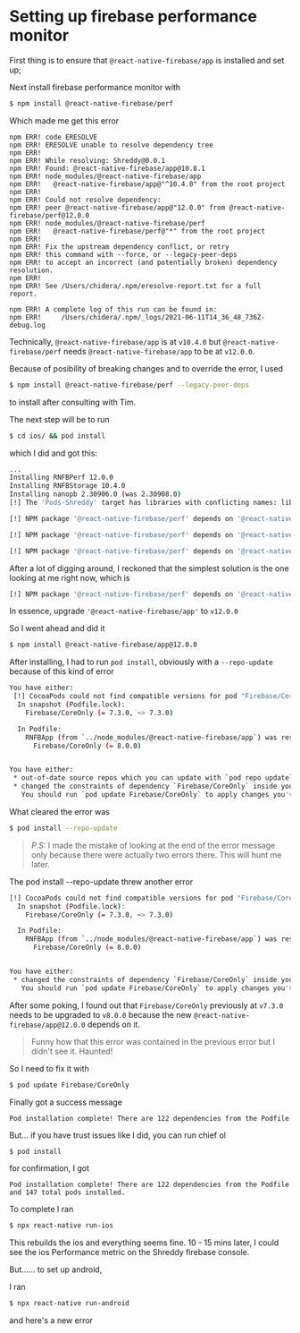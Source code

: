 # Setting up firebase performance monitor

First thing is to ensure that `@react-native-firebase/app` is installed and set up;

Next install firebase performance monitor with 

```sh
$ npm install @react-native-firebase/perf
```

Which made me get this error

```
npm ERR! code ERESOLVE
npm ERR! ERESOLVE unable to resolve dependency tree
npm ERR! 
npm ERR! While resolving: Shreddy@0.0.1
npm ERR! Found: @react-native-firebase/app@10.8.1
npm ERR! node_modules/@react-native-firebase/app
npm ERR!   @react-native-firebase/app@"^10.4.0" from the root project
npm ERR! 
npm ERR! Could not resolve dependency:
npm ERR! peer @react-native-firebase/app@"12.0.0" from @react-native-firebase/perf@12.0.0
npm ERR! node_modules/@react-native-firebase/perf
npm ERR!   @react-native-firebase/perf@"*" from the root project
npm ERR! 
npm ERR! Fix the upstream dependency conflict, or retry
npm ERR! this command with --force, or --legacy-peer-deps
npm ERR! to accept an incorrect (and potentially broken) dependency resolution.
npm ERR! 
npm ERR! See /Users/chidera/.npm/eresolve-report.txt for a full report.

npm ERR! A complete log of this run can be found in:
npm ERR!     /Users/chidera/.npm/_logs/2021-06-11T14_36_48_736Z-debug.log
```

Technically, `@react-native-firebase/app` is at `v10.4.0` but `@react-native-firebase/perf` needs `@react-native-firebase/app` to be at `v12.0.0`. 

Because of posibility of breaking changes and to override the error, I used 
```sh
$ npm install @react-native-firebase/perf --legacy-peer-deps
```

to install after consulting with Tim.

The next step will be to run 
```sh
$ cd ios/ && pod install
```

which I did and got this: 
```sh
...
Installing RNFBPerf 12.0.0
Installing RNFBStorage 10.4.0
Installing nanopb 2.30906.0 (was 2.30908.0)
[!] The 'Pods-Shreddy' target has libraries with conflicting names: libgoogleutilities.a.

[!] NPM package '@react-native-firebase/perf' depends on '@react-native-firebase/app' v12.0.0 but found v10.4.0, this might cause build issues or runtime crashes.

[!] NPM package '@react-native-firebase/perf' depends on '@react-native-firebase/app' v12.0.0 but found v10.4.0, this might cause build issues or runtime crashes.

[!] NPM package '@react-native-firebase/perf' depends on '@react-native-firebase/app' v12.0.0 but found v10.4.0, this might cause build issues or runtime crashes.
```

After a lot of digging around, I reckoned that the simplest solution is the one looking at me right now, which is 
```sh
[!] NPM package '@react-native-firebase/perf' depends on '@react-native-firebase/app' v12.0.0 but found v10.4.0, this might cause build issues or runtime crashes.
```
In essence, upgrade `'@react-native-firebase/app'` to `v12.0.0`

So I went ahead and did it
```sh
$ npm install @react-native-firebase/app@12.0.0
```

After installing, I had to run `pod install`, obviously with a `--repo-update` because of this kind of error 
```sh
You have either:
 [!] CocoaPods could not find compatible versions for pod "Firebase/CoreOnly":
  In snapshot (Podfile.lock):
    Firebase/CoreOnly (= 7.3.0, ~> 7.3.0)

  In Podfile:
    RNFBApp (from `../node_modules/@react-native-firebase/app`) was resolved to 12.0.0, which depends on
      Firebase/CoreOnly (= 8.0.0)


You have either:
 * out-of-date source repos which you can update with `pod repo update` or with `pod install --repo-update`.
 * changed the constraints of dependency `Firebase/CoreOnly` inside your development pod `RNFBApp`.
   You should run `pod update Firebase/CoreOnly` to apply changes you've made.
```

What cleared the error was
```sh
$ pod install --repo-update
```

> *P.S:* I made the mistake of looking at the end of the error message only because there were actually two errors there. This will hunt me later. 

The pod install --repo-update threw another error 
```sh
[!] CocoaPods could not find compatible versions for pod "Firebase/CoreOnly":
  In snapshot (Podfile.lock):
    Firebase/CoreOnly (= 7.3.0, ~> 7.3.0)

  In Podfile:
    RNFBApp (from `../node_modules/@react-native-firebase/app`) was resolved to 12.0.0, which depends on
      Firebase/CoreOnly (= 8.0.0)


You have either:
 * changed the constraints of dependency `Firebase/CoreOnly` inside your development pod `RNFBApp`.
   You should run `pod update Firebase/CoreOnly` to apply changes you've made.
```

After some poking, I found out that `Firebase/CoreOnly` previously at `v7.3.0` needs to be upgraded to `v8.0.0` because the new `@react-native-firebase/app@12.0.0` depends on it.

> Funny how that this error was contained in the previous error but I didn't see it. Haunted!

So I need to fix it with 
```sh
$ pod update Firebase/CoreOnly
```

Finally got a success message 
```sh
Pod installation complete! There are 122 dependencies from the Podfile and 147 total pods installed.
```

But... if you have trust issues like I did, you can run chief ol
```
$ pod install
```

for confirmation, I got

```
Pod installation complete! There are 122 dependencies from the Podfile and 147 total pods installed.
```

To complete I ran 
```sh
$ npx react-native run-ios
```
This rebuilds the ios and everything seems fine. 10 - 15 mins later, I could see the ios Performance metric on the Shreddy firebase console.

But...... to set up android,

I ran 

```sh 
$ npx react-native run-android
```

and here's a new error

